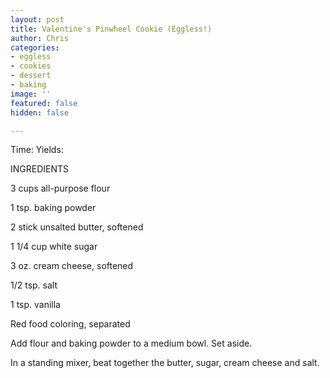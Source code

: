 ```yaml
---
layout: post
title: Valentine's Pinwheel Cookie (Eggless!)
author: Chris
categories:
- eggless
- cookies
- dessert
- baking
image: ''
featured: false
hidden: false

---
```

Time:  Yields:

INGREDIENTS

3 cups all-purpose flour

1 tsp. baking powder

2 stick unsalted butter, softened

1 1/4 cup white sugar

3 oz. cream cheese, softened

1/2 tsp. salt

1 tsp. vanilla 

Red food coloring, separated

Add flour and baking powder to a medium bowl. Set aside.

In a standing mixer, beat together the butter, sugar, cream cheese and salt. 